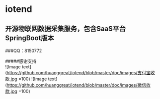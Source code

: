 # iotend
## 开源物联网数据采集服务，包含SaaS平台  SpringBoot版本
###QQ：8150772


#####感谢支持
<br/>
![Image text](https://github.com/huanggreat/iotend/blob/master/doc/images/支付宝收款.jpg  =100)
![Image text](https://github.com/huanggreat/iotend/blob/master/doc/images/微信收款.jpg  =100)